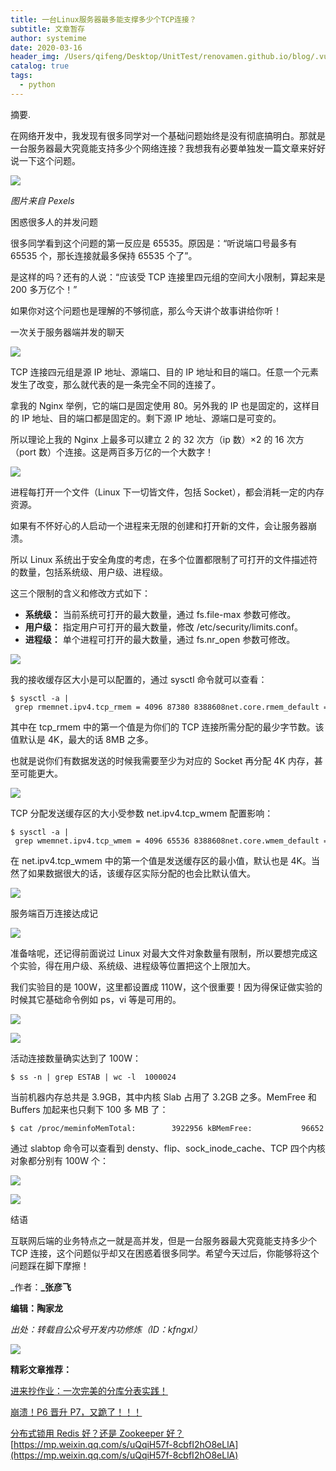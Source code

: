 ```yaml
---
title: 一台Linux服务器最多能支撑多少个TCP连接？
subtitle: 文章暂存
author: systemime
date: 2020-03-16
header_img: /Users/qifeng/Desktop/UnitTest/renovamen.github.io/blog/.vuepress/public/img/in-post/header/10.jpg
catalog: true
tags:
  - python
---
```

摘要.

<!-- more -->
在网络开发中，我发现有很多同学对一个基础问题始终是没有彻底搞明白。那就是一台服务器最大究竟能支持多少个网络连接？我想我有必要单独发一篇文章来好好说一下这个问题。

![](https://mmbiz.qpic.cn/mmbiz_png/MOwlO0INfQqDH5OzBrYo6NpiarOze04VTHJmrCe50b99H6alHricXgiaNP7fVUv4sTgIJU9zszbl6IiapJ2KvVhZLg/640?wx_fmt=png)

_图片来自 Pexels_  

困惑很多人的并发问题

很多同学看到这个问题的第一反应是 65535。原因是：“听说端口号最多有 65535 个，那长连接就最多保持 65535 个了”。  

是这样的吗？还有的人说：“应该受 TCP 连接里四元组的空间大小限制，算起来是 200 多万亿个！”

如果你对这个问题也是理解的不够彻底，那么今天讲个故事讲给你听！

一次关于服务器端并发的聊天

![](https://mmbiz.qpic.cn/mmbiz_png/BBjAFF4hcwoo5ibkEGbrfCkOXicTNTjPGxzv6h8iaQXTt7zGndbmn4sht6iasE6Y5LdW64ZAgdkxibTtah5qyGoMKqQ/640?wx_fmt=png)

TCP 连接四元组是源 IP 地址、源端口、目的 IP 地址和目的端口。任意一个元素发生了改变，那么就代表的是一条完全不同的连接了。  

拿我的 Nginx 举例，它的端口是固定使用 80。另外我的 IP 也是固定的，这样目的 IP 地址、目的端口都是固定的。剩下源 IP 地址、源端口是可变的。  

所以理论上我的 Nginx 上最多可以建立 2 的 32 次方（ip 数）×2 的 16 次方（port 数）个连接。这是两百多万亿的一个大数字！  

![](https://mmbiz.qpic.cn/mmbiz_png/BBjAFF4hcwoo5ibkEGbrfCkOXicTNTjPGxzjVPBaZFsRWxsP4PT92osvJcEicb4giceBWX3pO37OnI6qCDiaeHZ63Pg/640?wx_fmt=png)

进程每打开一个文件（Linux 下一切皆文件，包括 Socket），都会消耗一定的内存资源。  

如果有不怀好心的人启动一个进程来无限的创建和打开新的文件，会让服务器崩溃。  

所以 Linux 系统出于安全角度的考虑，在多个位置都限制了可打开的文件描述符的数量，包括系统级、用户级、进程级。  

这三个限制的含义和修改方式如下：

-   **系统级：** 当前系统可打开的最大数量，通过 fs.file-max 参数可修改。
-   **用户级：** 指定用户可打开的最大数量，修改 /etc/security/limits.conf。
-   **进程级：** 单个进程可打开的最大数量，通过 fs.nr_open 参数可修改。

![](https://mmbiz.qpic.cn/mmbiz_png/BBjAFF4hcwoo5ibkEGbrfCkOXicTNTjPGxbO8LmdRkuWzWnGMGR2uG5luAtmDxb11XRjq17ntiasSHbwf5NEZf7hA/640?wx_fmt=png)

我的接收缓存区大小是可以配置的，通过 sysctl 命令就可以查看：

    $ sysctl -a | grep rmemnet.ipv4.tcp_rmem = 4096 87380 8388608net.core.rmem_default = 212992net.core.rmem_max = 8388608

其中在 tcp_rmem 中的第一个值是为你们的 TCP 连接所需分配的最少字节数。该值默认是 4K，最大的话 8MB 之多。  

也就是说你们有数据发送的时候我需要至少为对应的 Socket 再分配 4K 内存，甚至可能更大。  

![](https://mmbiz.qpic.cn/mmbiz_png/BBjAFF4hcwoo5ibkEGbrfCkOXicTNTjPGxS9JZ4Rf3jw5Cic6k7yqkJuEn87oJahc7TO5wGkUBkh6P8YRTUFTINAA/640?wx_fmt=png)

TCP 分配发送缓存区的大小受参数 net.ipv4.tcp_wmem 配置影响：  

    $ sysctl -a | grep wmemnet.ipv4.tcp_wmem = 4096 65536 8388608net.core.wmem_default = 212992net.core.wmem_max = 8388608

在 net.ipv4.tcp_wmem 中的第一个值是发送缓存区的最小值，默认也是 4K。当然了如果数据很大的话，该缓存区实际分配的也会比默认值大。  

![](https://mmbiz.qpic.cn/mmbiz_png/BBjAFF4hcwoo5ibkEGbrfCkOXicTNTjPGxKBBZ0b8hQGzMib9I0Sw4MlFfgVqt5QSMZDgBTwFa9aeVXN1coEpGArQ/640?wx_fmt=png)

服务端百万连接达成记

![](https://mmbiz.qpic.cn/mmbiz_png/BBjAFF4hcwoo5ibkEGbrfCkOXicTNTjPGxibQjHJpozOYHaYGiaD3txd4MmGXcDThW96z7oMbH9PlVaaC417GblyKA/640?wx_fmt=png)

准备啥呢，还记得前面说过 Linux 对最大文件对象数量有限制，所以要想完成这个实验，得在用户级、系统级、进程级等位置把这个上限加大。  

我们实验目的是 100W，这里都设置成 110W，这个很重要！因为得保证做实验的时候其它基础命令例如 ps，vi 等是可用的。  

![](https://mmbiz.qpic.cn/mmbiz_png/BBjAFF4hcwoo5ibkEGbrfCkOXicTNTjPGxVHMr5VAUIcFpS1P5bcUnAe9lGkkn8kd6hGAYl5w7h3x7EqV2qt4WDQ/640?wx_fmt=png)

![](https://mmbiz.qpic.cn/mmbiz_png/BBjAFF4hcwoo5ibkEGbrfCkOXicTNTjPGxprMrmcJjPQc142jpJNg0piauyFgqn0ic4lwuK5Na8S7lk3NLENhEOxJA/640?wx_fmt=png)

活动连接数量确实达到了 100W：

    $ ss -n | grep ESTAB | wc -l  1000024

当前机器内存总共是 3.9GB，其中内核 Slab 占用了 3.2GB 之多。MemFree 和 Buffers 加起来也只剩下 100 多 MB 了：  

    $ cat /proc/meminfoMemTotal:        3922956 kBMemFree:           96652 kBMemAvailable:       6448 kBBuffers:           44396 kB......Slab:          3241244KB kB

通过 slabtop 命令可以查看到 densty、flip、sock_inode_cache、TCP 四个内核对象都分别有 100W 个：

![](https://mmbiz.qpic.cn/mmbiz_png/BBjAFF4hcwoo5ibkEGbrfCkOXicTNTjPGxuw4Y9XO0IHuzkHBwnCFTSkJRvKYwlwibv1kvMibfPcEBaiaVDekMtXWYA/640?wx_fmt=png)

![](https://mmbiz.qpic.cn/mmbiz_png/BBjAFF4hcwoo5ibkEGbrfCkOXicTNTjPGxPkdoiaTrf5Sdzq4ibuIIB8mN5YqjlSPR1JLTmcIdss3RJqs7XnvNNmSA/640?wx_fmt=png)

结语

互联网后端的业务特点之一就是高并发，但是一台服务器最大究竟能支持多少个 TCP 连接，这个问题似乎却又在困惑着很多同学。希望今天过后，你能够将这个问题踩在脚下摩擦！

\_作者：**\_张彦飞**

**编辑：陶家龙**  

_出处：转载自公众号开发内功修炼（ID：kfngxl）_

![](https://mmbiz.qpic.cn/mmbiz_gif/MOwlO0INfQoXCPztRymiaHcjy5W7l5R7Rckia76XZNu5dYwJvVfYd1gMbYfmicuBgFnH0sxUXicvpvtVibcFTMf63zQ/640?wx_fmt=gif)

**精彩文章推荐：** 

[进来抄作业：一次完美的分库分表实践！](http://mp.weixin.qq.com/s?__biz=MjM5ODI5Njc2MA==&mid=2655841139&idx=1&sn=ded41390f4e72d02b2ed2596dc3052ec&chksm=bd74a6a48a032fb27b27bc89f90caf140527b934051449f68238fa2036509491edc2e17baaa1&scene=21#wechat_redirect)

[崩溃！P6 晋升 P7，又跪了！！！](http://mp.weixin.qq.com/s?__biz=MjM5ODI5Njc2MA==&mid=2655841068&idx=1&sn=122cdb8f06e87f7e2f605293faa81341&chksm=bd74a6fb8a032fed7f881ef0b32ae983b04d45dc3980573093f6ff632aae06473b40d55d4277&scene=21#wechat_redirect)

[分布式锁用 Redis 好？还是 Zookeeper 好？](http://mp.weixin.qq.com/s?__biz=MjM5ODI5Njc2MA==&mid=2655841053&idx=1&sn=73399db2b55160b2babce59cbc5eb4ed&chksm=bd74a6ca8a032fdcc302c0d01727de8a5a75cc35cffa57213a890b300a5e1a5d71570deb0e78&scene=21#wechat_redirect) 
 [https://mp.weixin.qq.com/s/uQqiH57f-8cbfI2hO8eLlA](https://mp.weixin.qq.com/s/uQqiH57f-8cbfI2hO8eLlA)
